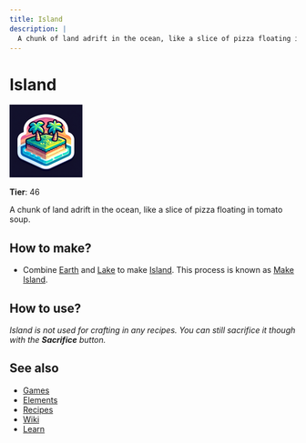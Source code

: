 ```yaml
---
title: Island
description: |
  A chunk of land adrift in the ocean, like a slice of pizza floating in tomato soup.
---
```

# Island

![](../images/item.island.png)

**Tier**: 46

A chunk of land adrift in the ocean, like a slice of pizza floating in tomato soup.

## How to make?

* Combine [Earth](/wiki/elements/earth) and [Lake](/wiki/elements/lake) to make [Island](/wiki/elements/island). This process is known as [Make Island](/wiki/recipes/make-island).

## How to use?

_Island is not used for crafting in any recipes. You can still sacrifice it though with the **Sacrifice** button._

## See also

* [Games](/wiki/games)
* [Elements](/wiki/elements)
* [Recipes](/wiki/recipes)
* [Wiki](/wiki/index)
* [Learn](/learn/index)